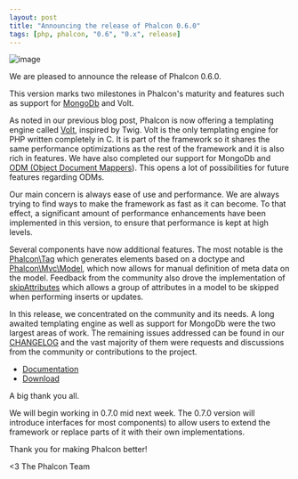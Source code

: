 ```yaml
---
layout: post
title: "Announcing the release of Phalcon 0.6.0"
tags: [php, phalcon, "0.6", "0.x", release]
---
```

![image](/assets/files/2012-11-01-phalcon-attack.jpg)

We are pleased to announce the release of Phalcon 0.6.0.

This version marks two milestones in Phalcon's maturity and features such as support for [MongoDb](http://www.mongodb.com/) and Volt.

<!--more-->
As noted in our previous blog post, Phalcon is now offering a templating engine called [Volt](https://docs.phalcon.io/latest/en/volt), inspired by Twig. Volt is the only templating engine for PHP written completely in C. It is part of the framework so it shares the same performance optimizations as the rest of the framework and it is also rich in features. We have also completed our support for MongoDb and [ODM (Object Document Mappers](https://docs.phalcon.io/latest/en/odm)). This opens a lot of possibilities for future features regarding ODMs.

Our main concern is always ease of use and performance. We are always trying to find ways to make the framework as fast as it can become. To that effect, a significant amount of performance enhancements have been implemented in this version, to ensure that performance is kept at high levels.

Several components have now additional features. The most notable is the [Phalcon\\Tag](https://docs.phalcon.io/latest/en/tags#document-type-of-content) which generates elements based on a doctype and [Phalcon\\Mvc\\Model](https://docs.phalcon.io/latest/en/db-models), which now allows for manual definition of meta data on the model. Feedback from the community also drove the implementation of [skipAttributes](https://docs.phalcon.io/latest/en/db-models#skipping-columns) which allows a group of attributes in a model to be skipped when performing inserts or updates.

In this release, we concentrated on the community and its needs. A long awaited templating engine as well as support for MongoDb were the two largest areas of work. The remaining issues addressed can be found in our [CHANGELOG](https://github.com/phalcon/cphalcon/blob/phalcon-v0.6.1/CHANGELOG) and the vast majority of them were requests and discussions from the community or contributions to the project.

- [Documentation](https://docs.phalcon.io/latest/en/)
- [Download](https://phalcon.io/download)

A big thank you all.

We will begin working in 0.7.0 mid next week. The 0.7.0 version will introduce interfaces for most components) to allow users to extend the framework or replace parts of it with their own implementations.

Thank you for making Phalcon better!


<3 The Phalcon Team
